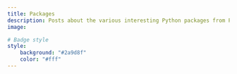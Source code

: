 ```yaml
---
title: Packages
description: Posts about the various interesting Python packages from PyPI repository
image:

# Badge style
style:
    background: "#2a9d8f"
    color: "#fff"
---
```

